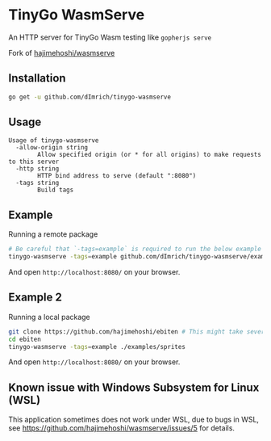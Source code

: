 # TinyGo WasmServe

An HTTP server for TinyGo Wasm testing like `gopherjs serve`

Fork of [hajimehoshi/wasmserve][https://github.com/hajimehoshi/wasmserve]

## Installation

```sh
go get -u github.com/dImrich/tinygo-wasmserve
```

## Usage

```
Usage of tinygo-wasmserve
  -allow-origin string
        Allow specified origin (or * for all origins) to make requests to this server
  -http string
        HTTP bind address to serve (default ":8080")
  -tags string
        Build tags
```

## Example

Running a remote package

```sh
# Be careful that `-tags=example` is required to run the below example application.
tinygo-wasmserve -tags=example github.com/dImrich/tinygo-wasmserve/example
```

And open `http://localhost:8080/` on your browser.

## Example 2

Running a local package

```sh
git clone https://github.com/hajimehoshi/ebiten # This might take several minutes.
cd ebiten
tinygo-wasmserve -tags=example ./examples/sprites
```

And open `http://localhost:8080/` on your browser.

## Known issue with Windows Subsystem for Linux (WSL)

This application sometimes does not work under WSL, due to bugs in WSL, see https://github.com/hajimehoshi/wasmserve/issues/5 for details.

[https://github.com/hajimehoshi/wasmserve]: https://github.com/hajimehoshi/wasmserve